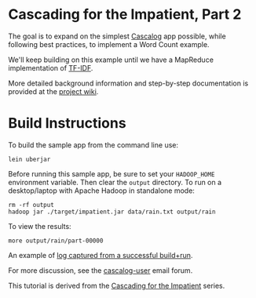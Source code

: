 Cascading for the Impatient, Part 2
===================================
The goal is to expand on the simplest [Cascalog](http://www.cascalog.org/) app possible, while following best practices, to implement a Word Count example.

We'll keep building on this example until we have a MapReduce implementation of [TF-IDF](http://en.wikipedia.org/wiki/Tf*idf).

More detailed background information and step-by-step documentation is provided at the [project wiki](https://github.com/Quantisan/Impatient/wiki).

Build Instructions
==================
To build the sample app from the command line use:

    lein uberjar 

Before running this sample app, be sure to set your `HADOOP_HOME` environment variable. Then clear the `output` directory. To run on a desktop/laptop with Apache Hadoop in standalone mode:

    rm -rf output
    hadoop jar ./target/impatient.jar data/rain.txt output/rain

To view the results:

    more output/rain/part-00000

An example of [log captured from a successful build+run](https://gist.github.com/3455515).

For more discussion, see the
[cascalog-user](https://groups.google.com/forum/?fromgroups#!forum/cascalog-user) email forum.

This tutorial is derived from the [Cascading for the Impatient](http://www.cascading.org/category/impatient/) series.
